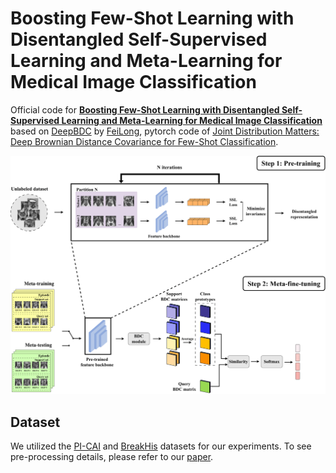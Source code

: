 # Boosting Few-Shot Learning with Disentangled Self-Supervised Learning and Meta-Learning for Medical Image Classification
Official code for [**Boosting Few-Shot Learning with Disentangled Self-Supervised Learning and Meta-Learning for Medical Image Classification**](https://arxiv.org/abs/2403.17530) based on [DeepBDC](https://github.com/Fei-Long121/DeepBDC) by [FeiLong](https://github.com/Fei-Long121), pytorch code of [Joint Distribution Matters: Deep Brownian Distance Covariance for Few-Shot Classification](https://openaccess.thecvf.com/content/CVPR2022/papers/Xie_Joint_Distribution_Matters_Deep_Brownian_Distance_Covariance_for_Few-Shot_Classification_CVPR_2022_paper.pdf).

![boosting_fsl](./img/boosting_fsl.png)

## Dataset
We utilized the [PI-CAI](https://pi-cai.grand-challenge.org/) and [BreakHis](https://web.inf.ufpr.br/vri/databases/breast-cancer-histopathological-database-breakhis/) datasets for our experiments. To see pre-processing details, please refer to our [paper](https://arxiv.org/abs/2403.17530).
